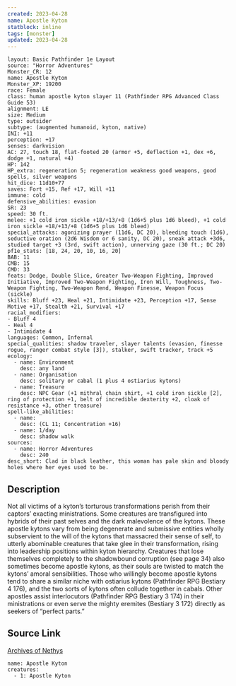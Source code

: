 ```yaml
---
created: 2023-04-28
name: Apostle Kyton
statblock: inline
tags: [monster]
updated: 2023-04-28
---
```

```statblock
layout: Basic Pathfinder 1e Layout
source: "Horror Adventures"
Monster_CR: 12
name: Apostle Kyton
Monster_XP: 19200
race: Female
class: human apostle kyton slayer 11 (Pathfinder RPG Advanced Class Guide 53)
alignment: LE
size: Medium
type: outsider
subtype: (augmented humanoid, kyton, native)
INI: +11
perception: +17
senses: darkvision
AC: 27, touch 18, flat-footed 20 (armor +5, deflection +1, dex +6, dodge +1, natural +4)
HP: 142
HP_extra: regeneration 5; regeneration weakness good weapons, good spells, silver weapons
hit_dice: 11d10+77
saves: Fort +15, Ref +17, Will +11
immune: cold
defensive_abilities: evasion
SR: 23
speed: 30 ft.
melee: +1 cold iron sickle +18/+13/+8 (1d6+5 plus 1d6 bleed), +1 cold iron sickle +18/+13/+8 (1d6+5 plus 1d6 bleed)
special_attacks: agonizing prayer (11d6, DC 20), bleeding touch (1d6), seductive oration (2d6 Wisdom or 6 sanity, DC 20), sneak attack +3d6, studied target +3 (3rd, swift action), unnerving gaze (30 ft.; DC 20)
pf1e_stats: [18, 24, 20, 10, 16, 20]
BAB: 11
CMB: 15
CMD: 33
feats: Dodge, Double Slice, Greater Two-Weapon Fighting, Improved Initiative, Improved Two-Weapon Fighting, Iron Will, Toughness, Two-Weapon Fighting, Two-Weapon Rend, Weapon Finesse, Weapon Focus (sickle)
skills: Bluff +23, Heal +21, Intimidate +23, Perception +17, Sense Motive +17, Stealth +21, Survival +17
racial_modifiers:
- Bluff 4
- Heal 4
- Intimidate 4
languages: Common, Infernal
special_qualities: shadow traveler, slayer talents (evasion, finesse rogue, ranger combat style [3]), stalker, swift tracker, track +5
ecology:
  - name: Environment
    desc: any land
  - name: Organisation
    desc: solitary or cabal (1 plus 4 ostiarius kytons)
  - name: Treasure
    desc: NPC Gear (+1 mithral chain shirt, +1 cold iron sickle [2], ring of protection +1, belt of incredible dexterity +2, cloak of resistance +3, other treasure)
spell-like_abilities:
  - name:
    desc: (CL 11; Concentration +16)
  - name: 1/day
    desc: shadow walk
sources:
  - name: Horror Adventures
    desc: 240
desc_short: Clad in black leather, this woman has pale skin and bloody holes where her eyes used to be.
```
## Description
Not all victims of a kyton’s torturous transformations perish from their captors’ exacting ministrations. Some creatures are transfigured into hybrids of their past selves and the dark malevolence of the kytons. These apostle kytons vary from being degenerate and submissive entities wholly subservient to the will of the kytons that massacred their sense of self, to utterly abominable creatures that take glee in their transformation, rising into leadership positions within kyton hierarchy. Creatures that lose themselves completely to the shadowbound corruption (see page 34) also sometimes become apostle kytons, as their souls are twisted to match the kytons’ amoral sensibilities. Those who willingly become apostle kytons tend to share a similar niche with ostiarius kytons (Pathfinder RPG Bestiary 4 176), and the two sorts of kytons often collude together in cabals. Other apostles assist interlocutors (Pathfinder RPG Bestiary 3 174) in their ministrations or even serve the mighty eremites (Bestiary 3 172) directly as seekers of “perfect parts.” 
## Source Link
[Archives of Nethys](https://aonprd.com/MonsterDisplay.aspx?ItemName=Apostle%20Kyton)
```encounter-table
name: Apostle Kyton
creatures:
  - 1: Apostle Kyton
```
